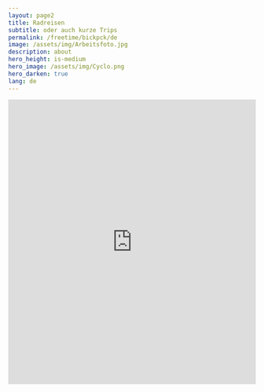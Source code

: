 ```yaml
---
layout: page2
title: Radreisen
subtitle: oder auch kurze Trips
permalink: /freetime/bickpck/de
image: /assets/img/Arbeitsfoto.jpg
description: about
hero_height: is-medium
hero_image: /assets/img/Cyclo.png
hero_darken: true 
lang: de
---
```

<iframe src="https://www.komoot.de/user/1772003613430/embed?planned_tours=1" width="100%" height="580" frameborder="0" scrolling="no"></iframe>